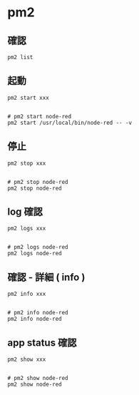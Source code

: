 
# pm2


## 確認
```
pm2 list
```


## 起動
```
pm2 start xxx


# pm2 start node-red
pm2 start /usr/local/bin/node-red -- -v
```


## 停止
```
pm2 stop xxx


# pm2 stop node-red
pm2 stop node-red
```



## log 確認
```
pm2 logs xxx


# pm2 logs node-red
pm2 logs node-red
```


## 確認  -  詳細 ( info )
```
pm2 info xxx


# pm2 info node-red
pm2 info node-red
```


## app status 確認
```
pm2 show xxx


# pm2 show node-red
pm2 show node-red
```




